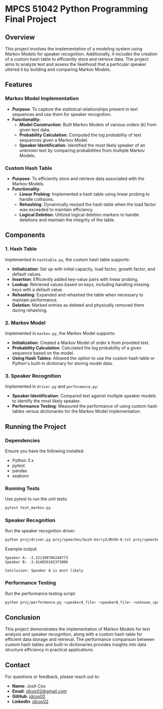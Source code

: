 
# MPCS 51042 Python Programming Final Project

## Overview

This project involves the implementation of a modeling system using Markov Models for speaker recognition. Additionally, it includes the creation of a custom hash table to efficiently store and retrieve data. The project aims to analyze text and assess the likelihood that a particular speaker uttered it by building and comparing Markov Models.

## Features

### Markov Model Implementation

- **Purpose**: To capture the statistical relationships present in text sequences and use them for speaker recognition.
- **Functionality**:
  - **Model Construction**: Built Markov Models of various orders (k) from given text data.
  - **Probability Calculation**: Computed the log probability of text sequences given a Markov Model.
  - **Speaker Identification**: Identified the most likely speaker of an unknown text by comparing probabilities from multiple Markov Models.

### Custom Hash Table

- **Purpose**: To efficiently store and retrieve data associated with the Markov Models.
- **Functionality**:
  - **Linear Probing**: Implemented a hash table using linear probing to handle collisions.
  - **Rehashing**: Dynamically resized the hash table when the load factor was exceeded to maintain efficiency.
  - **Logical Deletion**: Utilized logical deletion markers to handle deletions and maintain the integrity of the table.

## Components

### 1. Hash Table

Implemented in `hashtable.py`, the custom hash table supports:
- **Initialization**: Set up with initial capacity, load factor, growth factor, and default values.
- **Insertion**: Efficiently added key-value pairs with linear probing.
- **Lookup**: Retrieved values based on keys, including handling missing keys with a default value.
- **Rehashing**: Expanded and rehashed the table when necessary to maintain performance.
- **Deletion**: Marked entries as deleted and physically removed them during rehashing.

### 2. Markov Model

Implemented in `markov.py`, the Markov Model supports:
- **Initialization**: Created a Markov Model of order k from provided text.
- **Probability Calculation**: Calculated the log probability of a given sequence based on the model.
- **Using Hash Tables**: Allowed the option to use the custom hash table or Python's built-in dictionary for storing model data.

### 3. Speaker Recognition

Implemented in `driver.py` and `performance.py`:
- **Speaker Identification**: Compared text against multiple speaker models to identify the most likely speaker.
- **Performance Testing**: Measured the performance of using custom hash tables versus dictionaries for the Markov Model implementation.

## Running the Project

### Dependencies

Ensure you have the following installed:
- Python 3.x
- pytest
- pandas
- seaborn

### Running Tests

Use pytest to run the unit tests:
```sh
pytest test_markov.py
```

### Speaker Recognition

Run the speaker recognition driver:
```sh
python proj/driver.py proj/speeches/bush-kerry3/BUSH-0.txt proj/speeches/bush-kerry3/KERRY-2.txt proj/speeches/bush-kerry3/BUSH-12.txt 2 hashtable
```

Example output:
```
Speaker A: -3.321399706248773
Speaker B: -3.414859165373006

Conclusion: Speaker A is most likely
```

### Performance Testing

Run the performance testing script:
```sh
python proj/performance.py <speakerA_file> <speakerB_file> <unknown_speaker_file> <max_k> <num_runs>
```

## Conclusion

This project demonstrates the implementation of Markov Models for text analysis and speaker recognition, along with a custom hash table for efficient data storage and retrieval. The performance comparison between custom hash tables and built-in dictionaries provides insights into data structure efficiency in practical applications.

## Contact

For questions or feedback, please reach out to:

- **Name**: Josh Cox
- **Email**: [jdcox02@gmail.com](mailto:jdcox02@gmail.com)
- **GitHub**: [jdcox02](https://github.com/jdcox02)
- **LinkedIn**: [jdcox02](https://www.linkedin.com/in/jdcox02)
